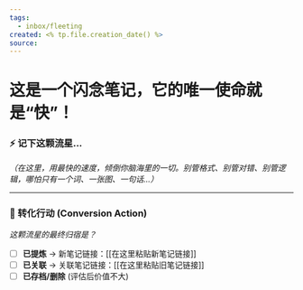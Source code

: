 ```yaml
---
tags:
  - inbox/fleeting
created: <% tp.file.creation_date() %>
source:
---
```

# 这是一个闪念笔记，它的唯一使命就是“快”！

### ⚡️ 记下这颗流星...
*（在这里，用最快的速度，倾倒你脑海里的一切。别管格式、别管对错、别管逻辑，哪怕只有一个词、一张图、一句话...）*





---
### 🚀 转化行动 (Conversion Action)
*这颗流星的最终归宿是？*
- [ ] **已提炼** -> 新笔记链接：[[在这里粘贴新笔记链接]]
- [ ] **已关联** -> 关联笔记链接：[[在这里粘贴旧笔记链接]]
- [ ] **已存档/删除** (评估后价值不大)
